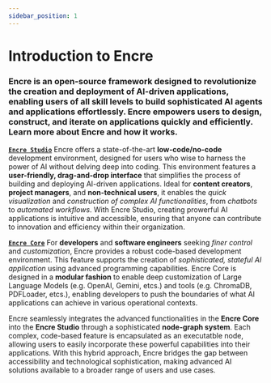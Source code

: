 ```yaml
---
sidebar_position: 1
---
```


# Introduction to Encre

<h3  class="font-semi-bold">Encre is an <strong  class="font-bold">open-source framework</strong> designed to revolutionize the creation and deployment of AI-driven applications, enabling users of <strong  class="font-bold">all skill levels</strong> to build sophisticated <strong  class="font-bold">AI agents and applications</strong> effortlessly. Encre empowers users to design, construct, and iterate on applications quickly and efficiently. Learn more about Encre and how it works.</h3>

[**`Encre Studio`**](./api/core/modules.md) Encre offers a state-of-the-art **low-code/no-code** development environment, designed for users who wise to harness the power of AI without delving deep into coding. This environment features a **user-friendly, drag-and-drop interface** that simplifies the process of building and deploying AI-driven applications. Ideal for **content creators**, **project managers**, and **non-technical users**, it enables the _quick visualization_ and _construction of complex AI functionalities_, from _chatbots_ to _automated workflows_. With Encre Studio, creating prowerful AI applications is intuitive and accessible, ensuring that anyone can contribute to innovation and efficiency within their organization.

[**`Encre Core`**](./api/core/modules.md) For **developers** and **software engineers** seeking _finer control_ and _customization_, Encre provides a robust code-based development environment. This feature supports the creation of _sophisticated, stateful AI application_ using advanced programming capabilities. Encre Core is designed in a **modular fashion** to enable deep customization of Large Language Models (e.g. OpenAI, Gemini, etcs.) and tools (e.g. ChromaDB, PDFLoader, etcs.), enabling developers to push the boundaries of what AI applications can achieve in various operational contexts.

Encre seamlessly integrates the advanced functionalities in the **Encre Core** into the **Encre Studio** through a sophisticated **node-graph system**. Each complex, code-based feature is encapsulated as an executatble node, allowing users to easily incorporate these powerful capabilities into their applications. With this hybrid approach, Encre bridges the gap between accessibility and technological sophistication, making advanced AI solutions available to a broader range of users and use cases.